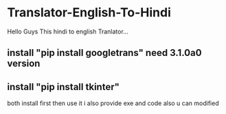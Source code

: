 # Translator-English-To-Hindi
Hello Guys This hindi to english Tranlator...
## install "pip install googletrans" need 3.1.0a0 version 
## install "pip install tkinter"

both install first then use it i also provide exe and code also u can modified


